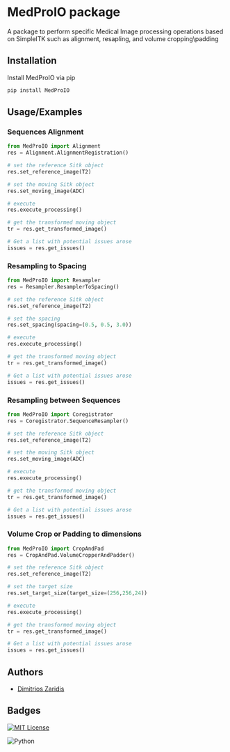 
# MedProIO package

A package to perform specific Medical Image processing operations based on SimpleITK such as alignment, resapling, and volume cropping\padding


## Installation

Install MedProIO via pip

```bash
pip install MedProIO
```
    
## Usage/Examples

### Sequences Alignment
```python
from MedProIO import Alignment
res = Alignment.AlignmentRegistration()

# set the reference Sitk object 
res.set_reference_image(T2)

# set the moving Sitk object 
res.set_moving_image(ADC)

# execute
res.execute_processing()

# get the transformed moving object
tr = res.get_transformed_image()

# Get a list with potential issues arose
issues = res.get_issues()
```

### Resampling to Spacing
```python
from MedProIO import Resampler
res = Resampler.ResamplerToSpacing()

# set the reference Sitk object 
res.set_reference_image(T2)

# set the spacing 
res.set_spacing(spacing=(0.5, 0.5, 3.0))

# execute
res.execute_processing()

# get the transformed moving object
tr = res.get_transformed_image()

# Get a list with potential issues arose
issues = res.get_issues()
```

### Resampling between Sequences
```python
from MedProIO import Coregistrator
res = Coregistrator.SequenceResampler()

# set the reference Sitk object 
res.set_reference_image(T2)

# set the moving Sitk object 
res.set_moving_image(ADC)

# execute
res.execute_processing()

# get the transformed moving object
tr = res.get_transformed_image()

# Get a list with potential issues arose
issues = res.get_issues()
```

### Volume Crop or Padding to dimensions
```python
from MedProIO import CropAndPad
res = CropAndPad.VolumeCropperAndPadder()

# set the reference Sitk object 
res.set_reference_image(T2)

# set the target size
res.set_target_size(target_size=(256,256,24))

# execute
res.execute_processing()

# get the transformed moving object
tr = res.get_transformed_image()

# Get a list with potential issues arose
issues = res.get_issues()
```


## Authors

- [Dimitrios Zaridis](dimzaridis@gmail.com)


## Badges

[![MIT License](https://img.shields.io/badge/License-MIT-green.svg)](https://choosealicense.com/licenses/mit/)

![Python](https://img.shields.io/badge/Python-3.8-green)
